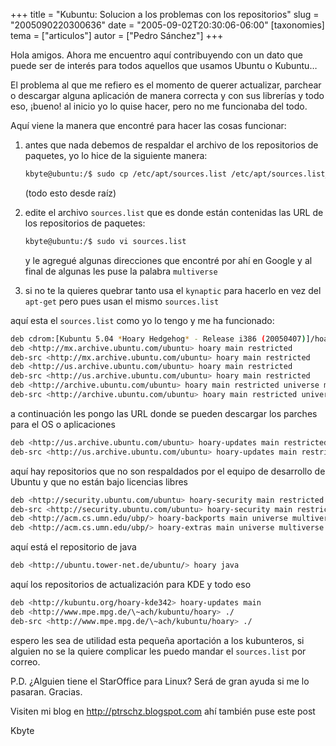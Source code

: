 +++
title = "Kubuntu: Solucion a los problemas con los repositorios"
slug = "2005090220300636"
date = "2005-09-02T20:30:06-06:00"
[taxonomies]
tema = ["articulos"]
autor = ["Pedro Sánchez"]
+++

Hola amigos. Ahora me encuentro aquí contribuyendo con un dato que puede ser de
interés para todos aquellos que usamos Ubuntu o Kubuntu…

<!-- more -->

El problema al que me refiero es el momento de querer actualizar, parchear o
descargar alguna aplicación de manera correcta y con sus librerías y todo eso,
¡bueno! al inicio yo lo quise hacer, pero no me funcionaba del todo.

Aquí viene la manera que encontré para hacer las cosas funcionar:

1. antes que nada debemos de respaldar el archivo de los repositorios
   de paquetes, yo lo hice de la siguiente manera:

   ```bash
   kbyte@ubuntu:/$ sudo cp /etc/apt/sources.list /etc/apt/sources.list_dos
   ```

   (todo esto desde raíz)

2. edite el archivo `sources.list` que es donde están contenidas las URL de los
   repositorios de paquetes:

    ```bash
    kbyte@ubuntu:/$ sudo vi sources.list
   ```

    y le agregué algunas direcciones que encontré por ahí en Google y al final
    de algunas les puse la palabra `multiverse`

3. si no te la quieres quebrar tanto usa el `kynaptic` para hacerlo en vez del
   `apt-get` pero pues usan el mismo `sources.list`

aquí esta el `sources.list` como yo lo tengo y me ha funcionado:

```bash
deb cdrom:[Kubuntu 5.04 *Hoary Hedgehog* - Release i386 (20050407)]/hoary main restricted
deb <http://mx.archive.ubuntu.com/ubuntu> hoary main restricted
deb-src <http://mx.archive.ubuntu.com/ubuntu> hoary main restricted
deb <http://us.archive.ubuntu.com/ubuntu> hoary main restricted
deb-src <http://us.archive.ubuntu.com/ubuntu> hoary main restricted
deb <http://archive.ubuntu.com/ubuntu> hoary main restricted universe multiverse
deb-src <http://archive.ubuntu.com/ubuntu> hoary main restricted universe multiverse
```

a continuación les pongo las URL donde se pueden descargar los parches para el
OS o aplicaciones

```bash
deb <http://us.archive.ubuntu.com/ubuntu> hoary-updates main restricted universe multiverse
deb-src <http://us.archive.ubuntu.com/ubuntu> hoary-updates main restricted universe multiverse
```

aquí hay repositorios que no son respaldados por el equipo de desarrollo de
Ubuntu y que no están bajo licencias libres

```bash
deb <http://security.ubuntu.com/ubuntu> hoary-security main restricted universe multiverse
deb-src <http://security.ubuntu.com/ubuntu> hoary-security main restricted universe multiverse
deb <http://acm.cs.umn.edu/ubp/> hoary-backports main universe multiverse restricted
deb <http://acm.cs.umn.edu/ubp/> hoary-extras main universe multiverse restricted
```

aquí está el repositorio de java

```bash
deb <http://ubuntu.tower-net.de/ubuntu/> hoary java
```

aquí los repositorios de actualización para KDE y todo eso

```bash
deb <http://kubuntu.org/hoary-kde342> hoary-updates main
deb <http://www.mpe.mpg.de/\~ach/kubuntu/hoary> ./
deb-src <http://www.mpe.mpg.de/\~ach/kubuntu/hoary> ./
```

espero les sea de utilidad esta pequeña aportación a los kubunteros, si alguien
no se la quiere complicar les puedo mandar el `sources.list` por correo.

P.D. ¿Alguien tiene el StarOffice para Linux? Será de gran ayuda si me lo
pasaran. Gracias.

Visiten mi blog en <http://ptrschz.blogspot.com> ahí también puse este post

Kbyte
